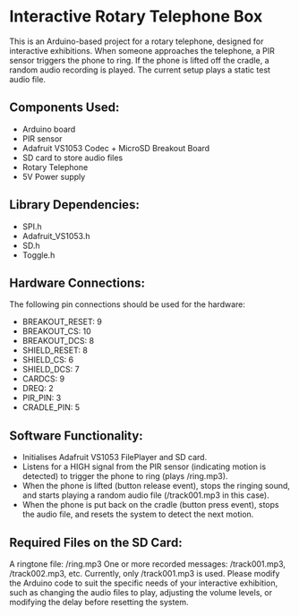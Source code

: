 
# Interactive Rotary Telephone Box
This is an Arduino-based project for a rotary telephone, designed for interactive exhibitions. When someone approaches the telephone, a PIR sensor triggers the phone to ring. If the phone is lifted off the cradle, a random audio recording is played. The current setup plays a static test audio file.

## Components Used:
- Arduino board
- PIR sensor
- Adafruit VS1053 Codec + MicroSD Breakout Board
- SD card to store audio files
- Rotary Telephone
- 5V Power supply

## Library Dependencies:
- SPI.h
- Adafruit_VS1053.h
- SD.h
- Toggle.h

## Hardware Connections:
The following pin connections should be used for the hardware:

- BREAKOUT_RESET: 9
- BREAKOUT_CS: 10
- BREAKOUT_DCS: 8
- SHIELD_RESET: 8
- SHIELD_CS: 6
- SHIELD_DCS: 7
- CARDCS: 9
- DREQ: 2
- PIR_PIN: 3
- CRADLE_PIN: 5

## Software Functionality:
- Initialises Adafruit VS1053 FilePlayer and SD card.
- Listens for a HIGH signal from the PIR sensor (indicating motion is detected) to trigger the phone to ring (plays /ring.mp3).
- When the phone is lifted (button release event), stops the ringing sound, and starts playing a random audio file (/track001.mp3 in this case).
- When the phone is put back on the cradle (button press event), stops the audio file, and resets the system to detect the next motion.

## Required Files on the SD Card:
A ringtone file: /ring.mp3
One or more recorded messages: /track001.mp3, /track002.mp3, etc. Currently, only /track001.mp3 is used.
Please modify the Arduino code to suit the specific needs of your interactive exhibition, such as changing the audio files to play, adjusting the volume levels, or modifying the delay before resetting the system.
